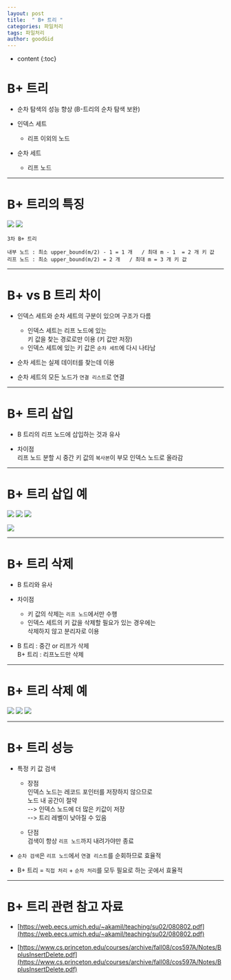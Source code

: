 ```yaml
---
layout: post
title:  " B+ 트리 "
categories: 파일처리
tags: 파일처리
author: goodGid
---
```

* content
{:toc}

# B+ 트리

* 순차 탐색의 성능 향상 (B-트리의 순차 탐색 보완)

* 인덱스 세트
    - 리프 이외의 노드

* 순차 세트
    - 리프 노드









---

# B+ 트리의 특징


![](/assets/img/file_processing/b_plus_tree_1.png)
![](/assets/img/file_processing/b_plus_tree_2.png)




```
3차 B+ 트리

내부 노드 : 최소 upper_bound(m/2) - 1 = 1 개   / 최대 m - 1  = 2 개 키 값
리프 노드 : 최소 upper_bound(m/2) = 2 개   / 최대 m = 3 개 키 값
```


---


# B+ vs B 트리 차이

* 인덱스 세트와 순차 세트의 구분이 있으며 구조가 다름
    - 인덱스 세트는 리프 노드에 있는 <br> 키 값을 찾는 경로로만 이용 (키 값만 저장)
    - 인덱스 세트에 있는 키 값은 `순차 세트`에 다시 나타남

* 순차 세트는 실제 데이터를 찾는데 이용


* 순차 세트의 모든 노드가 `연결 리스트`로 연결


---

# B+ 트리 삽입 

* B 트리의 리프 노드에 삽입하는 것과 유사

* 차이점 <br> 리프 노드 분할 시 중간 키 값의 `복사본`이 부모 인덱스 노드로 올라감


--- 

# B+ 트리 삽입 예


![](/assets/img/file_processing/b_plus_tree_3.png)
![](/assets/img/file_processing/b_plus_tree_4.png)
![](/assets/img/file_processing/b_plus_tree_5.png)




![](/assets/img/file_processing/b_plus_tree_6.png)



---

# B+ 트리 삭제

* B 트리와 유사

* 차이점 
    - 키 값의 삭제는 `리프 노드`에서만 수행
    - 인덱스 세트의 키 값을 삭제할 필요가 있는 경우에는 <br> 삭제하지 않고 분리자로 이용

* B 트리 : 중간 or 리프가 삭제 <br> B+ 트리 : 리프노드만 삭제

---

# B+ 트리 삭제 예


![](/assets/img/file_processing/b_plus_tree_7.png)
![](/assets/img/file_processing/b_plus_tree_8.png)
![](/assets/img/file_processing/b_plus_tree_9.png)



---
# B+ 트리 성능

* 특정 키 값 검색
    - 장점 <br> 인덱스 노드는 레코드 포인터를 저장하지 않으므로 <br> 노드 내 공간이 절약 <br> --> 인덱스 노드에 더 많은 키값이 저장 <br> --> 트리 레벨이 낮아질 수 있음

    - 단점 <br> 검색이 항상 `리프 노드`까지 내려가야만 종료

* `순차 검색`은 `리프 노드`에서 `연결 리스트`를 순회하므로 효율적

* B+ 트리 = `직접 처리` + `순차 처리`를 모두 필요로 하는 곳에서 효율적

---

# B+ 트리 관련 참고 자료 

* [https://web.eecs.umich.edu/~akamil/teaching/su02/080802.pdf](https://web.eecs.umich.edu/~akamil/teaching/su02/080802.pdf)

* [https://www.cs.princeton.edu/courses/archive/fall08/cos597A/Notes/BplusInsertDelete.pdf](https://www.cs.princeton.edu/courses/archive/fall08/cos597A/Notes/BplusInsertDelete.pdf)
